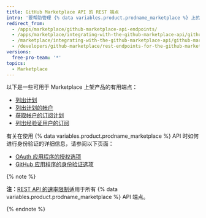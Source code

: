 ```yaml
---
title: GitHub Marketplace API 的 REST 端点
intro: '要帮助管理 {% data variables.product.prodname_marketplace %} 上的应用程序，请使用这些 {% data variables.product.prodname_marketplace %} API 端点。'
redirect_from:
  - /apps/marketplace/github-marketplace-api-endpoints/
  - /apps/marketplace/integrating-with-the-github-marketplace-api/github-marketplace-rest-api-endpoints/
  - /marketplace/integrating-with-the-github-marketplace-api/github-marketplace-rest-api-endpoints
  - /developers/github-marketplace/rest-endpoints-for-the-github-marketplace-api
versions:
  free-pro-team: '*'
topics:
  - Marketplace
---
```

以下是一些可用于 Marketplace 上架产品的有用端点：

* [列出计划](/rest/reference/apps#list-plans)
* [列出计划的帐户](/rest/reference/apps#list-accounts-for-a-plan)
* [获取帐户的订阅计划](/rest/reference/apps#get-a-subscription-plan-for-an-account)
* [列出经验证用户的订阅](/rest/reference/apps#list-subscriptions-for-the-authenticated-user)

有关在使用 {% data variables.product.prodname_marketplace %} API 时如何进行身份验证的详细信息，请参阅以下页面：

* [OAuth 应用程序的授权选项](/apps/building-oauth-apps/authorizing-oauth-apps/)
* [GitHub 应用程序的身份验证选项](/apps/building-github-apps/authenticating-with-github-apps/)

{% note %}

**注：**[REST API 的速率限制](/rest#rate-limiting)适用于所有 {% data variables.product.prodname_marketplace %} API 端点。

{% endnote %}
